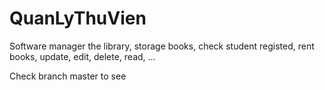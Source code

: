 # QuanLyThuVien
Software manager the library, storage books, check student registed, rent books, update, edit, delete, read, ...

Check branch master to see
